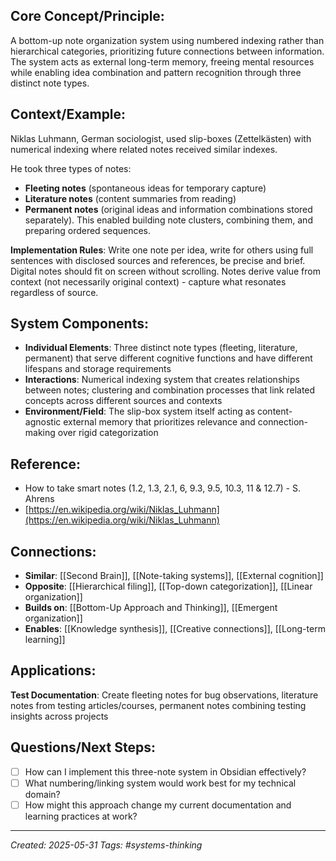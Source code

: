 ## Core Concept/Principle:
A bottom-up note organization system using numbered indexing rather than hierarchical categories, prioritizing future connections between information. The system acts as external long-term memory, freeing mental resources while enabling idea combination and pattern recognition through three distinct note types.

## Context/Example:
Niklas Luhmann, German sociologist, used slip-boxes (Zettelkästen) with numerical indexing where related notes received similar indexes. 

He took three types of notes: 
- **Fleeting notes** (spontaneous ideas for temporary capture)
- **Literature notes** (content summaries from reading)
- **Permanent notes** (original ideas and information combinations stored separately). This enabled building note clusters, combining them, and preparing ordered sequences.

**Implementation Rules**: Write one note per idea, write for others using full sentences with disclosed sources and references, be precise and brief. Digital notes should fit on screen without scrolling. Notes derive value from context (not necessarily original context) - capture what resonates regardless of source.

## System Components:
- **Individual Elements**: Three distinct note types (fleeting, literature, permanent) that serve different cognitive functions and have different lifespans and storage requirements
- **Interactions**: Numerical indexing system that creates relationships between notes; clustering and combination processes that link related concepts across different sources and contexts
- **Environment/Field**: The slip-box system itself acting as content-agnostic external memory that prioritizes relevance and connection-making over rigid categorization

## Reference:
- How to take smart notes (1.2, 1.3, 2.1, 6, 9.3, 9.5, 10.3, 11 & 12.7) - S. Ahrens
- [https://en.wikipedia.org/wiki/Niklas_Luhmann](https://en.wikipedia.org/wiki/Niklas_Luhmann)

## Connections:
- **Similar**: [[Second Brain]], [[Note-taking systems]], [[External cognition]]
- **Opposite**: [[Hierarchical filing]], [[Top-down categorization]], [[Linear organization]]
- **Builds on**: [[Bottom-Up Approach and Thinking]], [[Emergent organization]]
- **Enables**: [[Knowledge synthesis]], [[Creative connections]], [[Long-term learning]]
## Applications:
**Test Documentation**: Create fleeting notes for bug observations, literature notes from testing articles/courses, permanent notes combining testing insights across projects

## Questions/Next Steps:
- [ ]  How can I implement this three-note system in Obsidian effectively?
- [ ]  What numbering/linking system would work best for my technical domain?
- [ ]  How might this approach change my current documentation and learning practices at work?

---

_Created: 2025-05-31_ _Tags: #systems-thinking_
